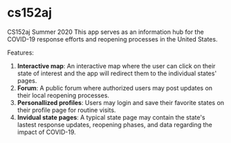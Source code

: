 # cs152aj
CS152aj Summer 2020
This app serves as an information hub for the COVID-19 response efforts and reopening processes in the United States.

Features:
1. **Interactive map**: An interactive map where the user can click on their state of interest and the app will redirect them to the individual states' pages.
2. **Forum**: A public forum where authorized users may post updates on their local reopening processes.
3. **Personallized profiles**: Users may login and save their favorite states on their profile page for routine visits.
4. **Invidual state pages**: A typical state page may contain the state's lastest response updates, reopening phases, and data regarding the impact of COVID-19.
  
